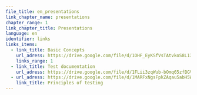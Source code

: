 ```yaml
---
file_title: en_presentations
link_chapter_name: presentations
chapter_range: 1
link_chapter_title: Presentations
language: en
identifier: links
links_items:
  - link_title: Basic Concepts
    url_adress: https://drive.google.com/file/d/1OHF_EyKSfVsTAtvkoS8L13qCWNWXINU8/view
    links_range: 1
  - link_title: Test documentation
    url_adress: https://drive.google.com/file/d/1FLii3zqWub-bOmq65zfBGVt7uvAEGDaV/view
  - url_adress: https://drive.google.com/file/d/1MARFxNgsFpkZAqau5abH5WNuqXsPdFUQ/view
    link_title: Principles of testing
---
```


